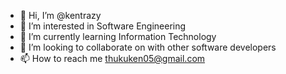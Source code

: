 - 👋 Hi, I’m @kentrazy
- 👀 I’m interested in Software Engineering
- 🌱 I’m currently learning Information Technology
- 💞️ I’m looking to collaborate on with other software developers
- 📫 How to reach me thukuken05@gmail.com

<!---
kentrazy/kentrazy is a ✨ special ✨ repository because its `README.md` (this file) appears on your GitHub profile.
You can click the Preview link to take a look at your changes.
--->
